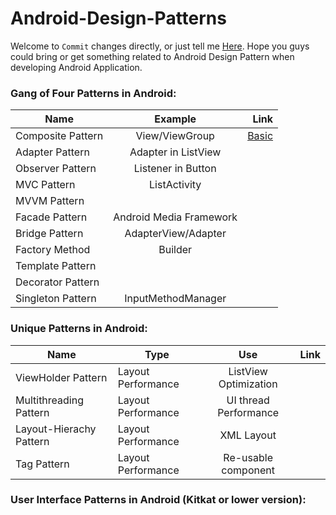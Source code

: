 Android-Design-Patterns
=======================

Welcome to `Commit` changes directly, or just tell me [Here](https://github.com/DonLiangGit/Android-Design-Patterns/issues/1).
Hope you guys could bring or get something related to Android Design Pattern when developing Android Application.

### Gang of Four Patterns in Android:
| Name                  | Example                 | Link  |
| -------------         |:-------------:          | -----:|
| Composite Pattern     | View/ViewGroup          | [Basic](http://javapapers.com/design-patterns/composite-design-pattern/)|
| Adapter Pattern       | Adapter in ListView     | |
| Observer Pattern      | Listener in Button      | |
| MVC Pattern           | ListActivity            | |
| MVVM Pattern          |                         |
| Facade Pattern        | Android Media Framework |
| Bridge Pattern        | AdapterView/Adapter     |
| Factory Method        | Builder                 |
| Template Pattern      |                         |
| Decorator Pattern     |                         |
| Singleton Pattern     | InputMethodManager      |


### Unique Patterns in Android:
| Name                    | Type              | Use                   | Link  |
| ----                    | ----              | :----:                | -----:|
| ViewHolder Pattern      | Layout Performance| ListView Optimization |
| Multithreading Pattern  | Layout Performance| UI thread Performance |
| Layout-Hierachy Pattern | Layout Performance| XML Layout            |
| Tag Pattern             | Layout Performance| Re-usable component   |

### User Interface Patterns in Android (Kitkat or lower version):

